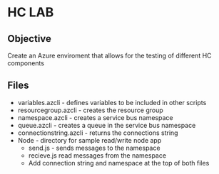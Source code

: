 # HC LAB

## Objective

Create an Azure enviroment that allows for the testing of different HC components

## Files

- variables.azcli - defines variables to be included in other scripts
- resourcegroup.azcli - creates the resource group
- namespace.azcli - creates a service bus namespace
- queue.azcli - creates a queue in the service bus namespace
- connectionstring.azcli - returns the connections string
- Node - directory for sample read/write node app
    - send.js - sends messages to the namespace
    - recieve.js read messages from the namespace
    - Add connection string and namespace at the top of both files